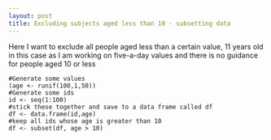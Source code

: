 ```yaml
---
layout: post
title: Excluding subjects aged less than 10 - subsetting data
---
```


Here I want to exclude all people aged less than a certain value, 11 years old in this case as I am working on five-a-day values and there is no guidance for people aged 10 or less

```
#Generate some values
(age <- runif(100,1,50))
#Generate some ids
id <- seq(1:100)
#stick these together and save to a data frame called df
df <- data.frame(id,age)
#keep all ids whose age is greater than 10 
df <- subset(df, age > 10)
```
